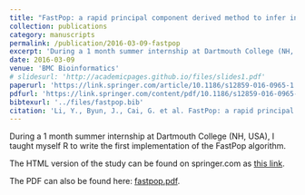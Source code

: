 ```yaml
---
title: "FastPop: a rapid principal component derived method to infer intercontinental ancestry using genetic data"
collection: publications
category: manuscripts
permalink: /publication/2016-03-09-fastpop
excerpt: 'During a 1 month summer internship at Dartmouth College (NH, USA), I taught myself R to write the first implementation of the FastPop algorithm. Click on the title for more info.'
date: 2016-03-09
venue: 'BMC Bioinformatics'
# slidesurl: 'http://academicpages.github.io/files/slides1.pdf'
paperurl: 'https://link.springer.com/article/10.1186/s12859-016-0965-1'
pdfurl: 'https://link.springer.com/content/pdf/10.1186/s12859-016-0965-1.pdf'
bibtexurl: '../files/fastpop.bib'
citation: 'Li, Y., Byun, J., Cai, G. et al. FastPop: a rapid principal component derived method to infer intercontinental ancestry using genetic data. BMC Bioinformatics 17, 122 (2016). https://doi.org/10.1186/s12859-016-0965-1'
---
```

During a 1 month summer internship at Dartmouth College (NH, USA), I taught myself R to write the first implementation of the FastPop algorithm.

The HTML version of the study can be found on springer.com as [this link](https://link.springer.com/article/10.1186/s12859-016-0965-1).

The PDF can also be found here: [fastpop.pdf](../files/fastpop.pdf).
